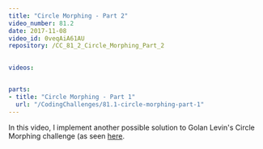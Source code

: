 ```yaml
---
title: "Circle Morphing - Part 2"
video_number: 81.2
date: 2017-11-08
video_id: 0veqAiA61AU
repository: /CC_81_2_Circle_Morphing_Part_2

  
videos:


parts:
- title: "Circle Morphing - Part 1"
  url: "/CodingChallenges/81.1-circle-morphing-part-1"
---
```


In this video, I implement another possible solution to Golan Levin's Circle Morphing challenge (as seen [here](https://youtu.be/mvgcNOX8JGQ).

